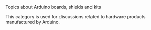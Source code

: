 Topics about Arduino boards, shields and kits

This category is used for discussions related to hardware products manufactured by Arduino.
